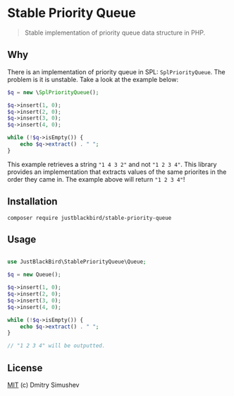# Stable Priority Queue

> Stable implementation of priority queue data structure in PHP.

## Why

There is an implementation of  priority queue in SPL: `SplPriorityQueue`. The problem is it is unstable. Take a look at the example below:

```php
$q = new \SplPriorityQueue();

$q->insert(1, 0);
$q->insert(2, 0);
$q->insert(3, 0);
$q->insert(4, 0);

while (!$q->isEmpty()) {
    echo $q->extract() . " ";
}
```

This example retrieves a string `"1 4 3 2"` and not `"1 2 3 4"`. This library provides an implementation that extracts values of the same priorites in the order they came in. The example above will return `"1 2 3 4"`! 

## Installation

```
composer require justblackbird/stable-priority-queue
```

## Usage

```php

use JustBlackBird\StablePriorityQueue\Queue;

$q = new Queue();

$q->insert(1, 0);
$q->insert(2, 0);
$q->insert(3, 0);
$q->insert(4, 0);

while (!$q->isEmpty()) {
    echo $q->extract() . " ";
}

// "1 2 3 4" will be outputted.
```

## License

[MIT](http://opensource.org/licenses/MIT) (c) Dmitry Simushev
